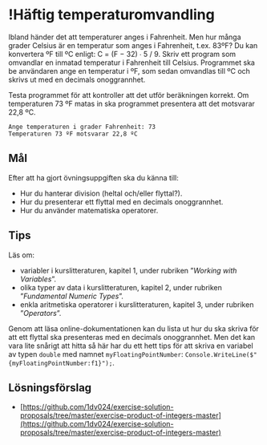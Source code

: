 # !Häftig temperaturomvandling

Ibland händer det att temperaturer anges i Fahrenheit. Men hur många grader Celsius är en temperatur som anges i Fahrenheit, t.ex. 83ºF? Du kan konvertera ºF till ºC enligt: C = (F − 32) ∙ 5 / 9.
Skriv ett program som omvandlar en inmatad temperatur i Fahrenheit till Celsius. Programmet ska be användaren ange en temperatur i ºF, som sedan omvandlas till ºC och skrivs ut med en decimals onoggrannhet.

Testa programmet för att kontroller att det utför beräkningen korrekt. Om temperaturen 73 ºF matas in ska programmet presentera att det motsvarar 22,8 ºC.

```shell
Ange temperaturen i grader Fahrenheit: 73
Temperaturen 73 ºF motsvarar 22,8 ºC
```

## Mål

Efter att ha gjort övningsuppgiften ska du känna till:

- Hur du hanterar division (heltal och/eller flyttal?).
- Hur du presenterar ett flyttal med en decimals onoggrannhet.
- Hur du använder matematiska operatorer.
 
## Tips

Läs om:

- variabler i kurslitteraturen, kapitel 1, under rubriken ”_Working with Variables_”.
- olika typer av data i kurslitteraturen, kapitel 2, under rubriken ”_Fundamental Numeric Types_”.
- enkla aritmetiska operatorer i kurslitteraturen, kapitel 3, under rubriken ”_Operators_”.
 
Genom att läsa online-dokumentationen kan du lista ut hur du ska skriva för att ett flyttal ska presenteras med en decimals onoggrannhet. Men det kan vara lite snårigt att hitta så här har du ett hett tips för att skriva en variabel av typen `double` med namnet `myFloatingPointNumber`: `Console.WriteLine($"{myFloatingPointNumber:f1}");`.

## Lösningsförslag
- [https://github.com/1dv024/exercise-solution-proposals/tree/master/exercise-product-of-integers-master](https://github.com/1dv024/exercise-solution-proposals/tree/master/exercise-product-of-integers-master)
